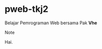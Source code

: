 # pweb-tkj2
Belajar Pemrograman Web bersama Pak **Vhe**
<picture>
  <source media="(prefers-color-scheme: dark)" srcset="https://smkn1nglegok.sch.id/wp-content/uploads/2018/08/logotkj.jpg">
</picture>
> [!NOTE]
> Hai.
